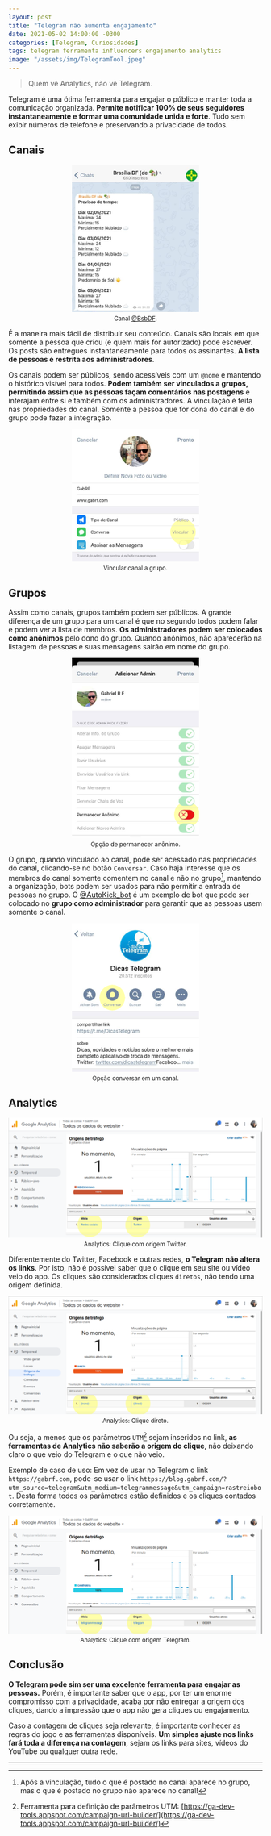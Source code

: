 ```yaml
---
layout: post
title: "Telegram não aumenta engajamento"
date: 2021-05-02 14:00:00 -0300
categories: [Telegram, Curiosidades]
tags: telegram ferramenta influencers engajamento analytics 
image: "/assets/img/TelegramTool.jpeg"
---
```


> Quem vê Analytics, não vê Telegram.

Telegram é uma ótima ferramenta para engajar o público e manter toda a comunicação organizada. **Permite notificar 100% de seus seguidores instantaneamente e formar uma comunidade unida e forte**. Tudo sem exibir números de telefone e preservando a privacidade de todos.

## Canais

<center>
<img src="/assets/img/tginf_channel.png" alt="Canal @BsbDF" style="width:50%"> 
<br><small>Canal <a href="https://t.me/BsbDF">@BsbDF</a>.</small>
</center>

É a maneira mais fácil de distribuir seu conteúdo. Canais são locais em que somente a pessoa que criou (e quem mais for autorizado) pode escrever. Os posts são entregues instantaneamente para todos os assinantes. **A lista de pessoas é restrita aos administradores**.

Os canais podem ser públicos, sendo acessíveis com um <code>@nome</code> e mantendo o histórico visível para todos. **Podem também ser vinculados a grupos, permitindo assim que as pessoas façam comentários nas postagens** e interajam entre si e também com os administradores. A vinculação é feita nas propriedades do canal. Somente a pessoa que for dona do canal e do grupo pode fazer a integração.

<center>
<img src="/assets/img/tginf_vincular.png" alt="Vincular canal a grupo" style="width:50%"> 
<br><small>Vincular canal a grupo.</small>
</center>

## Grupos

Assim como canais, grupos também podem ser públicos. A grande diferença de um grupo para um canal é que no segundo todos podem falar e podem ver a lista de membros. **Os administradores podem ser colocados como anônimos** pelo dono do grupo. Quando anônimos, não aparecerão na listagem de pessoas e suas mensagens sairão em nome do grupo.

<center>
<img src="/assets/img/tginf_anonymous.png" alt="Opção de permanecer anônimo" style="width:50%"> 
<br><small>Opção de permanecer anônimo.</small>
</center>

O grupo, quando vinculado ao canal, pode ser acessado nas propriedades do canal, clicando-se no botão <code>Conversar</code>. Caso haja interesse que os membros do canal somente comentem no canal e não no grupo[^1], mantendo a organização, bots podem ser usados para não permitir a entrada de pessoas no grupo. O [@AutoKick_bot](https://t.me/autokick_bot) é um exemplo de bot que pode ser colocado no **grupo como administrador** para garantir que as pessoas usem somente o canal.

<center>
<img src="/assets/img/tginf_conversar.png" alt="Opção conversar em um canal" style="width:50%"> 
<br><small>Opção conversar em um canal.</small>
</center>

## Analytics

<center>
<img src="/assets/img/tginf_twitterclick.png" alt="Analytics: Clique com origem Twitter" style="width:100%"> 
<br><small>Analytics: Clique com origem Twitter.</small>
</center>

Diferentemente do Twitter, Facebook e outras redes, **o Telegram não altera os links**. Por isto, não é possível saber que o clique em seu site ou vídeo veio do app. Os cliques são considerados cliques `diretos`, não tendo uma origem definida.

<center>
<img src="/assets/img/tginf_direct.png" alt="Analytics: Clique direto." style="width:100%"> 
<br><small>Analytics: Clique direto.</small>
</center>

Ou seja, a menos que os parâmetros `UTM`[^2] sejam inseridos no link, **as ferramentas de Analytics não saberão a origem do clique**, não deixando claro o que veio do Telegram e o que não veio. 

Exemplo de caso de uso: Em vez de usar no Telegram o link `https://gabrf.com`, pode-se usar o link `https://blog.gabrf.com/?utm_source=telegram&utm_medium=telegrammessage&utm_campaign=rastreiobot`. Desta forma todos os parâmetros estão definidos e os cliques contados corretamente. 

<center>
<img src="/assets/img/tginf_telegramclick.png" alt="Analytics: Clique com origem Telegram" style="width:100%"> 
<br><small>Analytics: Clique com origem Telegram.</small>
</center>

## Conclusão

**O Telegram pode sim ser uma excelente ferramenta para engajar as pessoas.** Porém, é importante saber que o app, por ter um enorme compromisso com a privacidade, acaba por não entregar a origem dos cliques, dando a impressão que o app não gera cliques ou engajamento.

Caso a contagem de cliques seja relevante, é importante conhecer as regras do jogo e as ferramentas disponíveis. **Um simples ajuste nos links fará toda a diferença na contagem**, sejam os links para sites, vídeos do YouTube ou qualquer outra rede.

---

[^1]: Após a vinculação, tudo o que é postado no canal aparece no grupo, mas o que é postado no grupo não aparece no canal!

[^2]: Ferramenta para definição de parâmetros UTM: [https://ga-dev-tools.appspot.com/campaign-url-builder/](https://ga-dev-tools.appspot.com/campaign-url-builder/)
